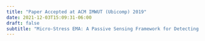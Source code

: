 ```yaml
---
title: "Paper Accepted at ACM IMWUT (Ubicomp) 2019"
date: 2021-12-03T15:09:31-06:00
draft: false
subtitle: "Micro-Stress EMA: A Passive Sensing Framework for Detecting in-the-wild Stress in Pregnant Mothers"
---
```







